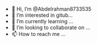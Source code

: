 - 👋 Hi, I’m @Abdelrahman8733535
- 👀 I’m interested in gitub...
- 🌱 I’m currently learning ...
- 💞️ I’m looking to collaborate on ...
- 📫 How to reach me ...

<!---
Abdelrahman8733535/Abdelrahman8733535 is a ✨ special ✨ repository because its `README.md` (this file) appears on your GitHub profile.
You can click the Preview link to take a look at your changes.
--->
